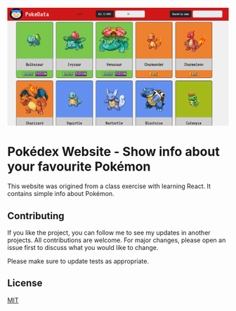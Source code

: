 ![Figure 1-1](https://github.com/jaumeollerfernandez/PokedexWebsite/blob/main/Pokedex-Website/src/assets/readme_img.png?raw=true)
# Pokédex Website - Show info about your favourite Pokémon

This website was origined from a class exercise with learning React. It contains simple info about Pokémon. 

## Contributing

If you like the project, you can follow me to see my updates in another projects. All contributions are welcome. For major changes, please open an issue first
to discuss what you would like to change.

Please make sure to update tests as appropriate.

## License

[MIT](https://choosealicense.com/licenses/mit/)
